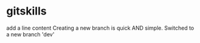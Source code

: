 # gitskills
add a line content
Creating a new branch is quick AND simple.
Switched to a new branch 'dev'

